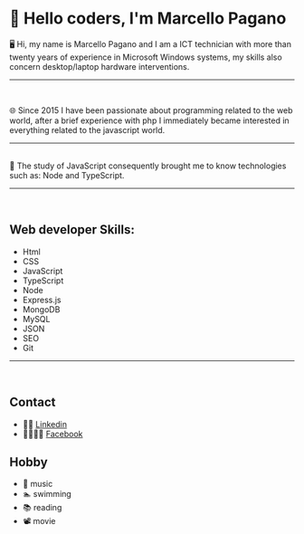 # 👋 Hello coders, I'm Marcello Pagano
🖥️ Hi, my name is Marcello Pagano and I am a ICT technician with more than twenty years of experience in Microsoft Windows systems, my skills also concern desktop/laptop hardware interventions.

<hr><br>

🌐 Since 2015 I have been passionate about programming related to the web world, after a brief experience with php I immediately became interested in everything related to the javascript world.

<hr><br>
📖 The study of JavaScript consequently brought me to know technologies such as: Node and TypeScript.

<hr><br>

## Web developer Skills:
- Html
- CSS
- JavaScript
- TypeScript
- Node
- Express.js
- MongoDB
- MySQL
- JSON
- SEO
- Git
<hr><br>

## Contact
- 👨‍💼 [Linkedin](https://www.linkedin.com/in/marcello-pagano-2a27b0264/)
- 👨‍👨‍👦‍👦 [Facebook](https://www.facebook.com/marcellopagano72)

## Hobby
- 🎹 music
- 🏊 swimming
- 📚 reading
- 📽️ movie